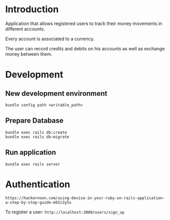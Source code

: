 # Introduction
Application that allows registered users to track their money movements in different accounts.

Every account is associated to a currency.

The user can record credits and debits on his accounts as well as exchange money between them.

# Development

## New development environment
```
bundle config path <writable_path>
```

## Prepare Database

```
bundle exec rails db:create
bundle exec rails db:migrate
```


## Run application

```
bundle exec rails server
```


# Authentication
`https://hackernoon.com/using-devise-in-your-ruby-on-rails-application-a-step-by-step-guide-m92i3y5s`

To register a user: `http://localhost:3000/users/sign_up`


